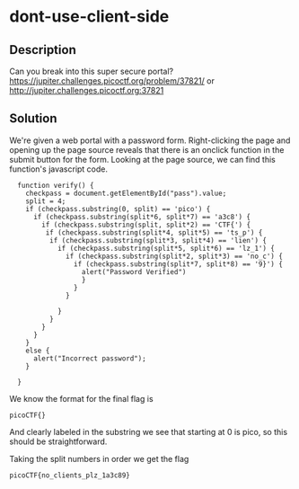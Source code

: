 # dont-use-client-side

## Description

Can you break into this super secure portal? https://jupiter.challenges.picoctf.org/problem/37821/ or http://jupiter.challenges.picoctf.org:37821

## Solution

We're given a web portal with a password form. Right-clicking the page and opening up
the page source reveals that there is an onclick function in the submit button for the
form. Looking at the page source, we can find this function's javascript code.

```
  function verify() {
    checkpass = document.getElementById("pass").value;
    split = 4;
    if (checkpass.substring(0, split) == 'pico') {
      if (checkpass.substring(split*6, split*7) == 'a3c8') {
        if (checkpass.substring(split, split*2) == 'CTF{') {
         if (checkpass.substring(split*4, split*5) == 'ts_p') {
          if (checkpass.substring(split*3, split*4) == 'lien') {
            if (checkpass.substring(split*5, split*6) == 'lz_1') {
              if (checkpass.substring(split*2, split*3) == 'no_c') {
                if (checkpass.substring(split*7, split*8) == '9}') {
                  alert("Password Verified")
                  }
                }
              }
      
            }
          }
        }
      }
    }
    else {
      alert("Incorrect password");
    }
    
  }
```

We know the format for the final flag is

    picoCTF{}
    
And clearly labeled in the substring we see that starting at 0 is pico, so this should be
straightforward.

Taking the split numbers in order we get the flag

    picoCTF{no_clients_plz_1a3c89}